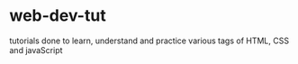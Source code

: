 # web-dev-tut
tutorials done to learn, understand and practice various tags of HTML, CSS and javaScript 
